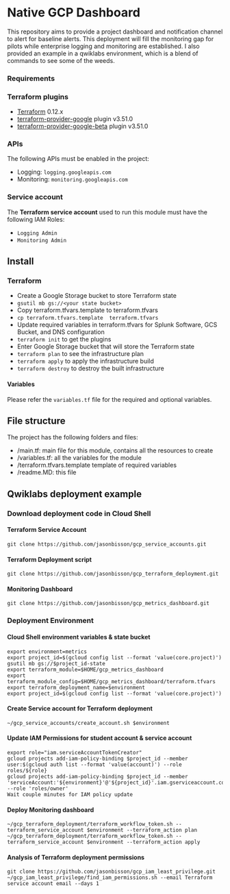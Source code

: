 # Native GCP Dashboard
This repository aims to provide a project dashboard and notification channel to alert for baseline alerts. This deployment will fill the monitoring gap for pilots while enterprise logging and monitoring are established. I also provided an example in a qwiklabs environment, which is a blend of commands to see some of the weeds. 

### Requirements

### Terraform plugins
- [Terraform](https://www.terraform.io/downloads.html) 0.12.x
- [terraform-provider-google](https://github.com/terraform-providers/terraform-provider-google) plugin v3.51.0
- [terraform-provider-google-beta](https://github.com/terraform-providers/terraform-provider-google-beta) plugin v3.51.0


### APIs
The following APIs must be enabled in the project:
- Logging: `logging.googleapis.com`
- Monitoring: `monitoring.googleapis.com`

### Service account
The **Terraform service account** used to run this module must have the following IAM Roles:
- `Logging Admin` 
- `Monitoring Admin`

## Install

### Terraform
-  Create a Google Storage bucket to store Terraform state 
-  `gsutil mb gs://<your state bucket>`
-  Copy terraform.tfvars.template to terraform.tfvars 
-  `cp terraform.tfvars.template  terraform.tfvars`
-  Update required variables in terraform.tfvars for Splunk Software, GCS Bucket, and DNS configuration 
- `terraform init` to get the plugins
-  Enter Google Storage bucket that will store the Terraform state
- `terraform plan` to see the infrastructure plan
- `terraform apply` to apply the infrastructure build
- `terraform destroy` to destroy the built infrastructure

#### Variables
Please refer the `variables.tf` file for the required and optional variables.

## File structure
The project has the following folders and files:

- /main.tf: main file for this module, contains all the resources to create
- /variables.tf: all the variables for the module
- /terraform.tfvars.template template of required variables
- /readme.MD: this file

## Qwiklabs deployment example

### Download deployment code in Cloud Shell

#### Terraform Service Account 
```text
git clone https://github.com/jasonbisson/gcp_service_accounts.git
```

#### Terraform Deployment script
```text
git clone https://github.com/jasonbisson/gcp_terraform_deployment.git
```

#### Monitoring Dashboard
```text
git clone https://github.com/jasonbisson/gcp_metrics_dashboard.git
```

### Deployment Environment 

#### Cloud Shell environment variables & state bucket
```text
export environment=metrics
export project_id=$(gcloud config list --format 'value(core.project)')
gsutil mb gs://$project_id-state
export terraform_module=$HOME/gcp_metrics_dashboard
export terraform_module_config=$HOME/gcp_metrics_dashboard/terraform.tfvars
export terraform_deployment_name=$environment
export project_id=$(gcloud config list --format 'value(core.project)')
```

#### Create Service account for Terraform deployment
```text
~/gcp_service_accounts/create_account.sh $environment
```

#### Update IAM Permissions for student account & service account 
```text
export role="iam.serviceAccountTokenCreator"
gcloud projects add-iam-policy-binding $project_id --member user:$(gcloud auth list --format 'value(account)') --role roles/${role}
gcloud projects add-iam-policy-binding $project_id --member 'serviceAccount:'${environment}'@'${project_id}'.iam.gserviceaccount.com' --role 'roles/owner'
Wait couple minutes for IAM policy update
```

#### Deploy Monitoring dashboard
```text
~/gcp_terraform_deployment/terraform_workflow_token.sh --terraform_service_account $environment --terraform_action plan
~/gcp_terraform_deployment/terraform_workflow_token.sh --terraform_service_account $environment --terraform_action apply
```

#### Analysis of Terraform deployment permissions
```text
git clone https://github.com/jasonbisson/gcp_iam_least_privilege.git
~/gcp_iam_least_privilege/find_iam_permissions.sh --email Terraform service account email --days 1
```




